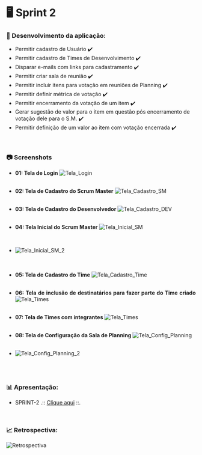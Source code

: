 # :desktop_computer: Sprint 2

### :dart: Desenvolvimento da aplicação:
- Permitir cadastro de Usuário :heavy_check_mark:
- Permitir cadastro de Times de Desenvolvimento :heavy_check_mark:
- Disparar e-mails com links para cadastramento :heavy_check_mark:
- Permitir criar sala de reunião :heavy_check_mark:
- Permitir incluir itens para votação em reuniões de Planning :heavy_check_mark:
- Permitir definir métrica de votação :heavy_check_mark:
- Permitir encerramento da votação de um item :heavy_check_mark:
- Gerar sugestão de valor para o item em questão pós encerramento de votação dele para o S.M. :heavy_check_mark:
- Permitir definição de um valor ao item com votação encerrada :heavy_check_mark:

<br>

### :camera: Screenshots 
<div class="screenshots" style= "text-align:justify">

- **01: Tela de Login** 
![Tela_Login](https://github.com/equipe-tetris/scrum-cloud-backend/blob/master/resource/images/screenshots/sprint-2/tela-login.jpeg "Tela de login do ScrumCloud ")
<br><br>

- **02: Tela de Cadastro do Scrum Master**
![Tela_Cadastro_SM](https://github.com/equipe-tetris/scrum-cloud-backend/blob/master/resource/images/screenshots/sprint-2/tela-cadastro-sm.jpeg "Tela de Cadastro do Scrum Master")
<br><br>

- **03: Tela de Cadastro do Desenvolvedor**
![Tela_Cadastro_DEV](https://github.com/equipe-tetris/scrum-cloud-backend/blob/master/resource/images/screenshots/sprint-2/tela-cadastro-dev.jpeg "Tela de Cadastro do Desenvolvedor")
<br><br>
  
- **04: Tela Inicial do Scrum Master**
![Tela_Inicial_SM](https://github.com/equipe-tetris/scrum-cloud-backend/blob/master/resource/images/screenshots/sprint-2/tela-home-sm.jpeg "Tela Inicial do Scrum Master")
<br>
  
- ![Tela_Inicial_SM_2](https://github.com/equipe-tetris/scrum-cloud-backend/blob/master/resource/images/screenshots/sprint-2/tela-home-sm-2.png "Tela Inicial do Scrum Master")  
<br><br>

- **05: Tela  de Cadastro do Time**
![Tela_Cadastro_Time](https://github.com/equipe-tetris/scrum-cloud-backend/blob/master/resource/images/screenshots/sprint-2/tela-cadastro-equipes.jpeg "Tela de Cadastro do Time")
<br><br>
  
- **06: Tela de inclusão de destinatários para fazer parte do Time criado**
![Tela_Times](https://github.com/equipe-tetris/scrum-cloud-backend/blob/master/resource/images/screenshots/sprint-2/tela-time-sem-integrantes.jpeg "Tela de Times - add destinatários")
<br><br>
  
- **07: Tela de Times com integrantes**
![Tela_Times](https://github.com/equipe-tetris/scrum-cloud-backend/blob/master/resource/images/screenshots/sprint-2/tela-time.jpeg "Tela de Times com integrantes")
<br><br>

- **08: Tela de Configuração da Sala de Planning**
![Tela_Config_Planning](https://github.com/equipe-tetris/scrum-cloud-backend/blob/master/resource/images/screenshots/sprint-2/tela-config-sala-planning.png "Tela de Configuração de Planning")
<br><br>

- ![Tela_Config_Planning_2](https://github.com/equipe-tetris/scrum-cloud-backend/blob/master/resource/images/screenshots/sprint-2/tela-config-sala-planning-2.png "Tela de Configuração de Planning") 
<br><br>
</div>

<br>


### :bar_chart: Apresentação: 
- SPRINT-2 .:: [Clique aqui](https://github.com/equipe-tetris/scrum-cloud-backend/blob/master/resource/apresentacoes/SPRINT%202.pdf) ::.
<br>

### :chart_with_upwards_trend: Retrospectiva:
![Retrospectiva](https://github.com/equipe-tetris/scrum-cloud-backend/blob/master/resource/images/retrospectivas/Retrospectiva_Sprint2.png "Retrospectiva-2") 

